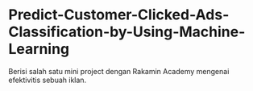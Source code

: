 # Predict-Customer-Clicked-Ads-Classification-by-Using-Machine-Learning
Berisi salah satu mini project dengan Rakamin Academy mengenai efektivitis sebuah iklan.
